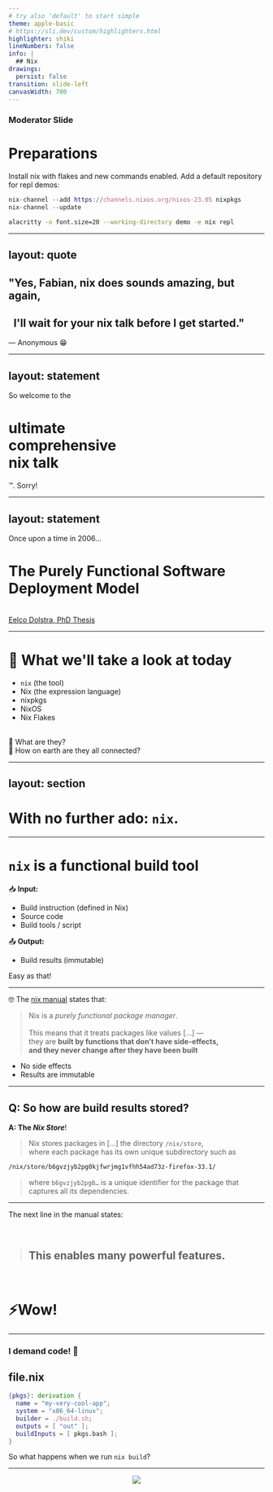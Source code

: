 ```yaml
---
# try also 'default' to start simple
theme: apple-basic
# https://sli.dev/custom/highlighters.html
highlighter: shiki
lineNumbers: false
info: |
  ## Nix
drawings:
  persist: false
transition: slide-left
canvasWidth: 700
---
```


<style>
.slidev-code {
  line-height: 1 !important;
}
</style>

### Moderator Slide 

# Preparations

Install nix with flakes and new commands enabled.
Add a default repository for repl demos:

```nix
nix-channel --add https://channels.nixos.org/nixos-23.05 nixpkgs
nix-channel --update
```

```bash
alacritty -o font.size=20 --working-directory demo -e nix repl
```


---
layout: quote
---

## "Yes, Fabian, nix does sounds amazing, but again,  
## &nbsp;&nbsp;I'll wait for your nix talk before I get started." 

&mdash; Anonymous 😁

---
layout: statement
---

So welcome to the

# ultimate<br>comprehensive<br>nix talk 

™️. Sorry!

---
layout: statement
---

Once upon a time in 2006...

# The Purely Functional Software Deployment Model

&nbsp;  
[Eelco Dolstra, PhD Thesis](https://edolstra.github.io/pubs/phd-thesis.pdf)


---

# 🎯 What we'll take a look at today

* `nix` (the tool)  
* Nix (the expression language)  
* nixpkgs
* NixOS  
* Nix Flakes

&nbsp;  
🤔 What are they?  
🤔 How on earth are they all connected?


---
layout: section
---

# With no further ado: `nix`.


---

# `nix` is a functional build tool

 📥 **Input:**

- Build instruction (defined in Nix)
- Source code
- Build tools / script

📤 **Output:**

- Build results (immutable)

Easy as that!

---

🤓
The [nix manual](https://nixos.org/manual/nix/stable) states that:




> Nix is a *purely functional package manager*.  
> &nbsp;  
>  This means that it treats packages like values [...] —  
> they are **built by functions that don’t have side-effects,  
> and they never change after they have been built**

* No side effects
* Results are immutable

---

## Q: So how are build results stored?

**A: The _Nix Store_**!

> Nix stores packages in [...] the directory `/nix/store`,  
> where each package has its own unique subdirectory such as

```bash
/nix/store/b6gvzjyb2pg0kjfwrjmg1vfhh54ad73z-firefox-33.1/
```

> 
> where `b6gvzjyb2pg0…` is a unique identifier for the package that captures all its dependencies.

---

The next line in the manual states:

&nbsp;

> ## This enables many powerful features.

&nbsp;

# ⚡Wow!

---

### I demand code! 🙎

## file.nix

```nix
{pkgs}: derivation {
  name = "my-very-cool-app";
  system = "x86_64-linux";
  builder = ./build.sh;
  outputs = [ "out" ];
  buildInputs = [ pkgs.bash ];
}
```

So what happens when we run `nix build`?

---

<div class="flex justify-center" style="text-align: center; margin: auto; height: 100%;">
  <img src="/imgs/derivation.svg"/>
</div>

---
layout: statement
---

# Thanks for coming<br/>to my talk! 🙏

&nbsp;  
... ok I lied. It takes more than that to create a working package.

---

# 😇 I omitted some stuff

* `pkgs` (a.k.a. `nixpkgs`) bootstrapping.
* Nobody uses `derivation` without abstraction.
* We should use the Nix Flake structure for packages.

Not to speak of this weird Nix language... 🙀

---

# 🎯 What we'll take a look at today

* `nix` (the tool) ✅
* Nix (the expression language)  
* nixpkgs
* NixOS  
* Nix Flakes


---

# Nix Expression Language
 
> The Nix language is designed for conveniently **creating and composing *derivations*** – precise descriptions of how contents of existing files are used to derive new files.  
> &nbsp;
> 
> It is:
> 
> - *domain-specific*
> - *declarative*
> - *pure*
> - *functional*
> - *lazy*
> - *dynamically typed*

---
layout: fact
---

### Bad People on the internet claim that

##  😈<br>Nix is JSON with functions

&nbsp;  
and they are not wholly wrong I'm afraid.

<v-click>

&nbsp;  
But in truth: With the exception of curly braces  
&nbsp; and beeing slightly annoying to use,  
it doesn't have a lot in common.

</v-click>

---
layout: statement
---

### Nix deserves a talk of it's own.

## Here are four slides of the<br>most important language constructs.

---
layout: two-cols
---

## Conditionals

```nix {1,3,5}
a = if
    negate true == false
  then
    "cool bananas 🍌"
  else
    null;
```

## Let Expressions

```nix {1-2,4}
mynumber = let
    a = 1;
    b = 2;
  in a + b;

# mynumber= 3
```

::right::

## Strings

```nix
mySurname = "Hauser";

myName = "Fabian ${mySurname}";

myStory = ''
  Once upon a time,
  there was a person called ${myName}
'';
```

---
layout: two-cols
---

## Sets

Other languages call this  
dictionary or object.

You will see this a lot.

```nix {1-2,4,6}
mySet = {
  keyA = "value";
  "key2" = 13;
};

yourSet.first.second = "Subset";

```

::right::

## Inherit Expression

```nix {1,3-4,6}
a = "A";

values = {
  inherit a;
  b = "B";
};

```

## With Expressions

```nix
values = { a = "A"; };

myLetterA = with values; a;
```

---

## Functions: `pattern: body`

```nix
concatStrings = x: y: x + " " + y;

# Usage:
myName = concatStrings "Fabian" "Hauser";
```
<v-click>
<br>

### **Set-pattern function**
```nix
mkPackageName = {pname, version}: "${pname}-${version};

pkgName = mkPackageName {
            pname = "hello";
            version: "1.0";
          };
```

</v-click>

---

## `builtins.`: Built-in functions

| | |
|---|---|
| `derivation` | Add stuff to the Nix Store |
| `import` | Load, parse and return the Nix expression of a file.
| `map f list` | Apply the function f to each element in the list list. |
| ... | [&rarr; List of built-in functions in Nix Manual](https://nixos.org/manual/nix/stable/language/builtins.html) |


&nbsp;  
💡 Often, abstractions from `pkgs.lib` are used.

---
layout: statement
---

## Remember our `file.nix` from the `nix` part?

Now you should be able to understand some more things.

---

## file.nix

```nix
{pkgs}: derivation {
  name = "my-very-cool-app";
  system = "x86_64-linux";
  builder = ./build.sh;
  outputs = [ "out" ];
  buildInputs = [ pkgs.bash ];
}
```

So what happens if we try to evaluate this thing with `nix repl`?

---

### Moderator Slide
## Demo with `nix repl`

```nix
pkgs = import <nixpkgs> {}
theApp = import ./file.nix
:t theApp
theApp

theAppDrv = theApp { pkgs = pkgs; }
:t theAppDrv
theAppDrv
# Show derivation and output attributes

# Show string cast
"${theAppDrv}"

# Note: The derivation is not actually buildable due to `build.sh` 🙃
```

---

## So what was that weird string cast?!?

<small>From the [nix manual](https://nixos.org/manual/nix/stable/language/builtins.html#builtins-toString) on `builtins`:</small>

> `toString e`: Convert the expression e to a string. e can be:  <small>[...]</small>
> * A set containing `{ __toString = self: ...; }` or `{ outPath = ...; }`.

<v-click>

👨‍🏫 Of course, a simple reduction:

`"${theAppDrv}"`  
&rarr; `toString theAppDrv`  
&rarr;`theAppDrv.outPath`  
&rarr; `"/nix/store/[...]-my-very-cool-app"`

</v-click>

---
layout: statement
---

# 🧙<br>Welcome<br>to nix magic

---

# 🟥 Don't panic

Having a hard time getting started with nix is normal.

* **Expressions** are sometimes hard to read...
* **Lazily evaluated**:  errors might show up later than expected

* **Eval-Errors are complicated**:  
nix is not `rustc`-helpful I'm afraid 🙁


* **IDE-Support still not great**  
Abstractions can drive you crazy  
_(the new `nixd` LSP is very promising)_

---

# 📚 Ressources

* https://nix.dev/
* https://zero-to-nix.com/
* Nix Manual: https://nixos.org/manual/nix/
* NixOS Wiki: https://nixos.wiki/wiki/Overview_of_the_Nix_Language

---

# 🎯 What we'll take a look at today

* `nix` (the tool) ✅
* Nix (the expression language) ✅
* nixpkgs
* NixOS  
* Nix Flakes

---
layout: fact
---


# 🌊<br>How about a break?


---

# nixpkgs

**The** mono-repository for:

🗂️  pkgs, pkgs, and more pkgs

🔧 some nix libs

❄️ NixOS  

<ul style="margin-top: -1.5rem; margin-left: 1.5rem;">
  <li>modules</li>
  <li>integration tests</li>
  <li>utilities/scripts</li>
</ul>



The CI ("Hydra") pushes binary builds to cache.nixos.org.

---

# 📦 Packages in nixpkgs

Let's take a look at a package I am the maintainer of: `hamster`.

http://github.com/NixOS/nixpkgs <small>(&rarr; [all-packages.nix](https://github.com/NixOS/nixpkgs/blob/master/pkgs/top-level/all-packages.nix) and
[default.nix](https://github.com/NixOS/nixpkgs/blob/master/pkgs/applications/misc/hamster/default.nix))</small>

## So how do I use this package?

```bash
nix run nixpkgs#hamster
```
This builds and executes: <br>
<small><code>"${nixpkgs.legacyPackages.x86_64-linux.hamster.out}/bin/hamster"</code></small>

---

# 🌌 Welcome to the Nix Universe

<div class="flex justify-center align-center " style="text-align: center; margin: auto; max-height: 100%">
  <img src="/imgs/nix-universe.svg"/>
</div>

---

# 🔧 Nixpkgs: Specific Builders

Nixpkgs contains specific builders for:

* Languages (e.g. haskell, python, node)
* Frameworks or environments (e.g. gtk, QT, CUDA, teXlive, android)
* Build tools (e.g. cmake, Xcode)
* Container / Packaging (e.g. docker/OCI, snap, disk-image)
* Testing (e.g. `nixosTest`)

---

# 🔧 `pkgs.stdenv.mkDerivation`

The convenience `derivation` wrapper.

* Contains some build essentials™
* Default `build.sh` with custom phases, <small>e.g. `buildPhase`, `installPhase`</small>
* Used by most specific builders <small>&rarr; they wrap or hook into `mkDerivation`</small>

&nbsp;

📜 For documentation: [The Source is your Friend](https://github.com/NixOS/nixpkgs/blob/master/pkgs/stdenv/generic/setup.sh#L1557).

---

# 🎯 What we'll take a look at today

* `nix` (the tool) ✅
* Nix (the expression language) ✅
* nixpkgs ✅
* NixOS  
* Nix Flakes

---

<div class="flex justify-center align-center " style="text-align: center; margin: auto;">
  <img src="/imgs/nixos.png" style="max-width: 80%; margin-bottom: 2rem"/>
</div>


> NixOS is a Linux distribution  
> based on the purely functional package management system Nix,  
> that is **composed using modules and packages defined in the Nixpkgs** project. 

-- [Nix Manual: Preface](https://nixos.org/manual/nixos/)

---

# 🚀 NixOS: Features

- Build whole system from a Nix file
- Configuration with NixOS Module abstractions
- Manage system with `nixos-*` scripts

Properties:

- The system is *immutable*
- Setup changes result in a "whole new system"

---

<style>

ol {
  list-style: decimal !important;
}

</style>

# 🏗️ NixOS Setup

In a nutshell:

1. 💾 Boot live Image
1. Partitioning (`/` root-FS, `/boot/efi` boot partition, the usual)
1. `nixos-generate-config`: <small>Generate a basic `configuration.nix`</small>
1. `nixos-install`: <small>Install the system to the Disk</small>
1. Reboot and enjoy

---
layout: section
---

## Let's take a look at a minimal NixOS desktop setup with gnome and networking.

---

```nix {1-2,17|3-5|6-8|8-11|12-16|all}
{ config, pkgs, ... }: {
  system.stateVersion = "23.11";

  boot.loader.systemd-boot.enable = true;
  boot.loader.efi.canTouchEfiVariables = true;

  networking.hostName = "nixos";

  services.xserver.enable = true;
  services.xserver.desktopManager.gnome.enable = true;

  users.users.alice = {
    isNormalUser = true;
    password = "bob"; # TODO: Insecure
    extraGroups = [ "wheel" ];
  };
}
```

---

# 🧨 Demo time!

```bash {6-8}
# Preparations:
cd demo
rm -f nixos.qcow2
export NIXOS_CONFIG=`pwd`/configuration.nix

nixos-rebuild build-vm --no-flake
./result/bin/run-nixos-vm
```

---

# 📝 Applying config changes

Let's add `hamster` to the system's packages:

📃 /etc/nixos/configuration.nix
```nix {1. 3-4}
{ config, pkgs, ... }: {
  ...
  environment.systemPackages = [ pkgs.hamster ];
}
```

▶️ Apply

```bash
nixos-rebuild switch
```

---

# NixOS Modules

* Configuration options come from NixOS Modules
* Option search: https://search.nixos.org/
* Additional docs: https://nixos.org/manual/nixos/

Pretty cool abstractions, e.g.:
```nix
services.nextcloud = {
  enable = true;
  host = "nextcloud.coredump.ch";
};
```

Due to time constraint, no more Modules tonight, sorry 😞

---

# 🎯 What we'll take a look at today

* `nix` (the tool) ✅
* Nix (the expression language) ✅
* nixpkgs ✅
* NixOS  ✅
* Nix Flakes

---

# ❄️ Flakes

What `Cargo.toml` is to `cargo`, just on steroids 🔥


## 📥 inputs

Other nix flakes (or git repos) that we want to use in our flake  
<small>(plus `self`: the folder our `flake.nix` lives in)</small>

## 📤 outputs

Standardized nix-tree with derivations

---

# ❄️ Output tree

```nix {1-5,11}
{
  packages.<system>.<name> = derivation ...;
  devShells.<system>.<name> = derivation ...;
  nixosConfigurations.<host> = ...;
  nixosModules.<name> = ...;
  apps = ...;
  checks = ...;
  formatter = ...;
  templates = ...;
  ...
}
```


<small>`<system>` is the arch (e.g. `x86_64-linux`)</small>  
<small>`<name>` is a custom name or `default`</small>

---

# ❄️ Example: NixOS Installation

▶️ `nixos-rebuild switch`
```nix{1-3,10|1,4,9,10|4-9|all}
{
  inputs.nixpkgs.url = "github:NixOS/nixpkgs/nixos-23.05";

  outputs = { self, nixpkgs }: {
    nixosConfigurations.fabian-desktop = nixpkgs.lib.nixosSystem {
      system = "x86_64-linux";
      modules = [ ./configuration.nix ];
    };
  };
}
```

&rarr; `/etc/nixos/flake.nix`

---

# ❄️ Example: Dev Shell

▶️ `nix develop`

```nix{8-11|1-7,12-15}
{
  inputs.nixpkgs.url = "github:NixOS/nixpkgs";

  outputs = { self, nixpkgs }: let
   system = "x86_64-linux";
   pkgs = import nixpkgs { inherit system; };
  in {
    devShells.${system}.default = pkgs.mkShell {
      name = "my-node-application";
      buildInputs = [ pkgs.nodejs_20 ];
    };
  };
}
```


---

# ❄️ Example: Simple Package

▶️ `nix build`

```nix{6-11|all}
{ 
  outputs = { self, nixpkgs }: let
   system = "x86_64-linux";
   pkgs = import nixpkgs { inherit system; };
  in {
    packages.${system}.default = pkgs.mkDerivation {
      name = "hello";
      src = self;
      buildPhase = "gcc -o hello ./hello.c";
      installPhase = "mkdir -p $out/bin; install -t $out/bin hello";
    };
  };
}
```
---

# `flake.lock`

What `Cargo.lock` is to `cargo`, just on steroids 🔥

- pin inputs to an exact version (=git hash)
- Automatically initialised on first flake run
- Update with `nix flake update`

Tracking this file makes your builds (mostly) reproducible.

---

# 📚 On the Topic of Documentation

Nix Flakes are still considered unstable. However...  
Flakes are also the de-facto-standard way to use nix nowadays.

The documentation is still a work in progress I'm afraid.

A good starting point:

💡 https://nixos.wiki/wiki/Flakes

---
layout: section
---

You made it 💪

# Welcome to the Universe of nix!



